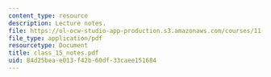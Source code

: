```yaml
---
content_type: resource
description: Lecture notes.
file: https://ol-ocw-studio-app-production.s3.amazonaws.com/courses/11-439-revitalizing-urban-main-streets-mission-hill-egleston-square-boston-spring-2003/84d25beae013f42b60df33caee151684_class_15_notes.pdf
file_type: application/pdf
resourcetype: Document
title: class_15_notes.pdf
uid: 84d25bea-e013-f42b-60df-33caee151684
---
```

